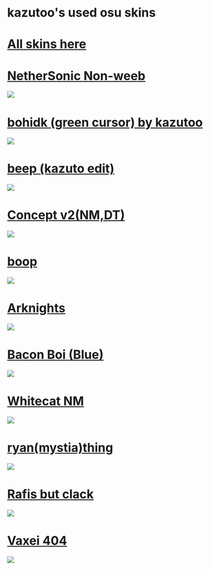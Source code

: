 # kazutoo's used osu skins
# [All skins here](https://mega.nz/folder/rdom2bZZ#6fBgjw7efVp6ODl0glAXFQ)

# [NetherSonic Non-weeb](https://mega.nz/file/jUhW1QYY#j_sLH-jkpT6YWlswj2mWoFrbKy6LAxE2Fk4pEOAbqZA)
![](https://i.ibb.co/wYNwVLg/screenshot1226.jpg)

# [bohidk (green cursor) by kazutoo](https://mega.nz/file/KJIUjJRI#topGnDlIvHY3JmDRGzZQiIY3R_sRF3febwQ5QVNavHc)
![](https://i.ibb.co/0JNfg79/screenshot677.jpg)

# [beep (kazuto edit)](https://mega.nz/file/OYIA1JiL#EZ1R20XAyRoMDeDbMBsxLUOOcsN-Sz7Q4AJU9QIl7nQ)
![](https://i.ibb.co/VHX1xsz/screenshot671.jpg)

# [Concept v2(NM,DT)](https://mega.nz/folder/lskAUJCK#rGxqsbl2UIMllQWllj3-0Q)
![](https://i.ibb.co/CvBhgLH/screenshot625.jpg)


# [boop](https://mega.nz/file/DIYVSCCC#li3lTRhdhhLkF1yOH9bVG85htaDlVEACZtXSgheVHFc)
![](https://i.ibb.co/xq1L7xV/screenshot623.jpg)

# [Arknights](https://mega.nz/file/uRhwACqB#KJ2hYnvcC0yPRx0_iIJPA7vVWDOuTV3H1OghHLM3Ho0)
![](https://i.ibb.co/cLVkL4w/screenshot617.jpg)


# [Bacon Boi (Blue)](https://mega.nz/file/XA52kR5D#GBKNqtxOELjRPETiw7tWPIc-QQuCnyNCHrY_mfDufBA)
![](https://i.ibb.co/DtdbkLY/screenshot604.jpg)

# [Whitecat NM](https://mega.nz/file/XBwGEbJB#2LRSDbnwsmVFhrAymDpDBtGsPqYCc17cz_j94BVhqAc)
![](https://i.ibb.co/hfg1C34/screenshot602.jpg)

# [ryan(mystia)thing](https://mega.nz/file/vcxAiBYC#TKbjHWUB9JZ1AHbuHtCHXomGoIRV5Yg6D9k9S8BeMjg)
![](https://camo.githubusercontent.com/1f506d10d3d9edea4277c6155effa34869f504fce196646984a5c2072410e544/68747470733a2f2f6f73752e7070792e73682f73732f31353837313533342f33626637)


# [Rafis but clack](https://mega.nz/file/rYxwRLAQ#0hNc9ZUZl8ZStfEgAnggONWeLad5q6mgQbcLFUpasPI)
![](https://camo.githubusercontent.com/7e2b07886ffb1f7fe26444d024dffd8368e7587cff78e2274fb95326583a3af0/68747470733a2f2f6f73752e7070792e73682f73732f31343536393936392f64303161)


# [Vaxei 404](https://mega.nz/file/Tdo0iZzD#XfzE3A8DE15UO91_5nbqBE3QZU6lby2NfdcPikm8MLI)
![](https://camo.githubusercontent.com/afb6308c11b0c1c1f2a8150d3bc763f6e860af0c107793cbd4bde6afe2e67ef8/68747470733a2f2f6f73752e7070792e73682f73732f31333438383938392f61373661)

